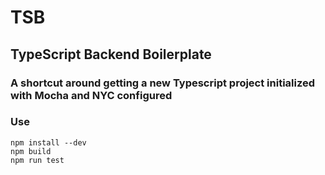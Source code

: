 # TSB
## TypeScript Backend Boilerplate
### A shortcut around getting a new Typescript project initialized with Mocha and NYC configured


### Use
```
npm install --dev
npm build
npm run test
```
